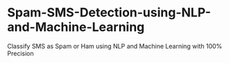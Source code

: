 # Spam-SMS-Detection-using-NLP-and-Machine-Learning
Classify SMS as Spam or Ham using NLP and Machine Learning with 100% Precision
